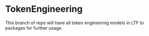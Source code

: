 # TokenEngineering
This branch of repo will have all token engineering models in LTF to packages for further usage.


<!---- Sample comment to observe behaviour as a submodule, ignore this one guys -->
